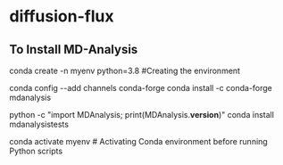 # diffusion-flux

## To Install MD-Analysis 

conda create -n myenv python=3.8  #Creating the environment

conda config --add channels conda-forge
conda install -c conda-forge mdanalysis

python -c "import MDAnalysis; print(MDAnalysis.__version__)"
conda install mdanalysistests 

conda activate myenv  # Activating Conda environment before running Python scripts


